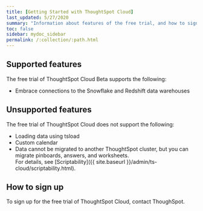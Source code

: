 ```yaml
---
title: [Getting Started with ThoughtSpot Cloud]
last_updated: 5/27/2020
summary: "Information about features of the free trial, and how to sign up."
toc: false
sidebar: mydoc_sidebar
permalink: /:collection/:path.html
---
```

## Supported features

The free trial of ThoughtSpot Cloud <span class="label label-beta">Beta</span> supports the following:
- Embrace connections to the Snowflake and Redshift data warehouses

## Unsupported features

The free trial of ThoughtSpot Cloud does not support the following:
- Loading data using tsload
- Custom calendar
- Data cannot be migrated to another ThoughtSpot cluster, but you can migrate pinboards, answers, and worksheets.  
For details, see [Scriptability]({{ site.baseurl }}/admin/ts-cloud/scriptability.html).

## How to sign up

To sign up for the free trial of ThoughtSpot Cloud, contact ThoughSpot.
